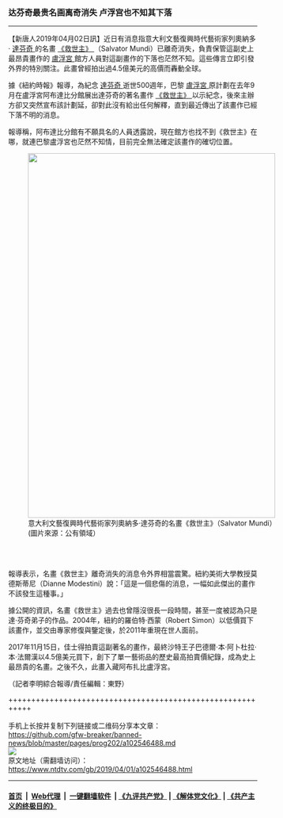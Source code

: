 ### 达芬奇最贵名画离奇消失 卢浮宫也不知其下落
------------------------

<div class="post_content" itemprop="articleBody">
 <p>
  【新唐人2019年04月02日訊】近日有消息指意大利文藝復興時代藝術家列奧納多·
  <a href="https://www.ntdtv.com/b5/達芬奇.htm">
   達芬奇
  </a>
  的名畫
  <a href="https://www.ntdtv.com/b5/《救世主》.htm">
   《救世主》
  </a>
  （Salvator Mundi）已離奇消失，負責保管這副史上最昂貴畫作的
  <a href="https://www.ntdtv.com/b5/盧浮宮.htm">
   盧浮宮
  </a>
  館方人員對這副畫作的下落也茫然不知。這些傳言立即引發外界的特別關注。此畫曾經拍出過4.5億美元的高價而轟動全球。
 </p>
 <p>
  據《紐約時報》報導，為紀念
  <a href="https://www.ntdtv.com/b5/達芬奇.htm">
   達芬奇
  </a>
  逝世500週年，巴黎
  <a href="https://www.ntdtv.com/b5/盧浮宮.htm">
   盧浮宮
  </a>
  原計劃在去年9月在盧浮宮阿布達比分館展出達芬奇的著名畫作
  <a href="https://www.ntdtv.com/b5/《救世主》.htm">
   《救世主》
  </a>
  以示紀念，後來主辦方卻又突然宣布該計劃延，卻對此沒有給出任何解釋，直到最近傳出了該畫作已經下落不明的消息。
 </p>
 <p>
  報導稱，阿布達比分館有不願具名的人員透露說，現在館方也找不到《救世主》在哪，就連巴黎盧浮宮也茫然不知情，目前完全無法確定該畫作的確切位置。
 </p>
 <figure class="wp-caption alignnone" id="attachment_102546490" style="width: 500px">
  <img alt="" class="wp-image-102546490 size-full" height="736" src="https://www.ntdtv.com/assets/uploads/2019/04/e7dffc85a614d6fc96c75cb011c976f3.jpg" width="500">
   <br/><figcaption class="wp-caption-text">
    意大利文藝復興時代藝術家列奧納多·達芬奇的名畫《救世主》（Salvator Mundi）(圖片來源：公有領域）
   </figcaption><br/>
  </img>
 </figure><br/>
 <p>
  報導表示，名畫《救世主》離奇消失的消息令外界相當震驚。紐約美術大學教授莫德斯蒂尼（Dianne Modestini）說：「這是一個悲傷的消息，一幅如此傑出的畫作不該發生這種事。」
 </p>
 <p>
  據公開的資訊，名畫《救世主》過去也曾隱沒很長一段時間，甚至一度被認為只是達·芬奇弟子的作品。2004年，紐約的羅伯特·西蒙（Robert Simon）以低價買下該畫作，並交由專家修復與鑒定後，於2011年重現在世人面前。
 </p>
 <p>
  2017年11月15日，佳士得拍賣這副著名的畫作，最終沙特王子巴德爾·本·阿卜杜拉·本·法爾漢以4.5億美元買下，創下了單一藝術品的歷史最高拍賣價紀錄，成為史上最昂貴的名畫。之後不久，此畫入藏阿布扎比盧浮宮。
 </p>
 <p>
  （記者李明綜合報導/責任編輯：東野）
 </p>
 <div class="single_ad">
 </div>
</div>

+++++++++++++++++++++++++++++++++++++++++++++++++++++++++++<br/><br/>
手机上长按并复制下列链接或二维码分享本文章：<br/>
https://github.com/gfw-breaker/banned-news/blob/master/pages/prog202/a102546488.md <br/>
<a href='https://github.com/gfw-breaker/banned-news/blob/master/pages/prog202/a102546488.md'><img src='https://github.com/gfw-breaker/banned-news/blob/master/pages/prog202/a102546488.md.png'/></a> <br/>
原文地址（需翻墙访问）：https://www.ntdtv.com/gb/2019/04/01/a102546488.html


------------------------
#### [首页](https://github.com/gfw-breaker/banned-news/blob/master/README.md) &nbsp;|&nbsp; [Web代理](https://github.com/labour-camp/helloworld) &nbsp;|&nbsp; [一键翻墙软件](https://github.com/gfw-breaker/nogfw/blob/master/README.md) &nbsp;| [《九评共产党》](https://github.com/gfw-breaker/9ping.md/blob/master/README.md#九评之一评共产党是什么) | [《解体党文化》](https://github.com/gfw-breaker/jtdwh.md/blob/master/README.md) | [《共产主义的终极目的》](https://github.com/gfw-breaker/gczydzjmd.md/blob/master/README.md)

